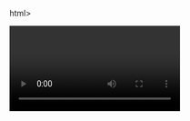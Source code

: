 html>
  <body>
    <script src="https://cdn.jsdelivr.net/npm/hls.js@latest"></script>
    <video id="video" controls></video>
    <script>
    if(Hls.isSupported())
    {
        var video = document.getElementById('video');
        var hls = new Hls();
        hls.loadSource('https://1rowsports.com/online/2/68.php?');
        hls.attachMedia(video);
        hls.on(Hls.Events.MANIFEST_PARSED,function()
        {
            video.play();
        });
    }
    else if (video.canPlayType('application/vnd.Apple.mpegurl'))
    {
        video.src = 'https://1rowsports.com/online/2/68.php?';
        video.addEventListener('canplay',function()
        {
            video.play();
        });
    }
    </script>
  </body>
</html>

